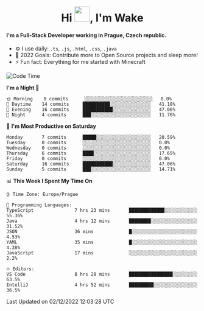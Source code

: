 <h1 align="center">Hi <img src="https://raw.githubusercontent.com/MrWakeCZ/MrWakeCZ/master/Hi.gif" width="40px" />, I'm Wake</h1>

#### I'm a Full-Stack Developer working in Prague, Czech republic.
- ⚙️ I use daily: `.ts`, `.js`, `.html`, `.css`, `.java`
- 🥅 2022 Goals: Contribute more to Open Source projects and sleep more!
- ⚡ Fun fact: Everything for me started with Minecraft

<!--START_SECTION:waka-->
![Code Time](http://img.shields.io/badge/Code%20Time-2%2C835%20hrs%2027%20mins-blue)

**I'm a Night 🦉** 

```text
🌞 Morning    0 commits      ░░░░░░░░░░░░░░░░░░░░░░░░░   0.0% 
🌆 Daytime    14 commits     ██████████░░░░░░░░░░░░░░░   41.18% 
🌃 Evening    16 commits     ███████████░░░░░░░░░░░░░░   47.06% 
🌙 Night      4 commits      ███░░░░░░░░░░░░░░░░░░░░░░   11.76%

```
📅 **I'm Most Productive on Saturday** 

```text
Monday       7 commits      █████░░░░░░░░░░░░░░░░░░░░   20.59% 
Tuesday      0 commits      ░░░░░░░░░░░░░░░░░░░░░░░░░   0.0% 
Wednesday    0 commits      ░░░░░░░░░░░░░░░░░░░░░░░░░   0.0% 
Thursday     6 commits      ████░░░░░░░░░░░░░░░░░░░░░   17.65% 
Friday       0 commits      ░░░░░░░░░░░░░░░░░░░░░░░░░   0.0% 
Saturday     16 commits     ███████████░░░░░░░░░░░░░░   47.06% 
Sunday       5 commits      ███░░░░░░░░░░░░░░░░░░░░░░   14.71%

```


📊 **This Week I Spent My Time On** 

```text
⌚︎ Time Zone: Europe/Prague

💬 Programming Languages: 
TypeScript               7 hrs 23 mins       █████████████░░░░░░░░░░░░   55.36% 
Java                     4 hrs 12 mins       ████████░░░░░░░░░░░░░░░░░   31.52% 
JSON                     36 mins             █░░░░░░░░░░░░░░░░░░░░░░░░   4.53% 
YAML                     35 mins             █░░░░░░░░░░░░░░░░░░░░░░░░   4.38% 
JavaScript               17 mins             ░░░░░░░░░░░░░░░░░░░░░░░░░   2.2%

🔥 Editors: 
VS Code                  8 hrs 28 mins       ████████████████░░░░░░░░░   63.5% 
IntelliJ                 4 hrs 52 mins       █████████░░░░░░░░░░░░░░░░   36.5%

```


 Last Updated on 02/12/2022 12:03:28 UTC
<!--END_SECTION:waka-->
